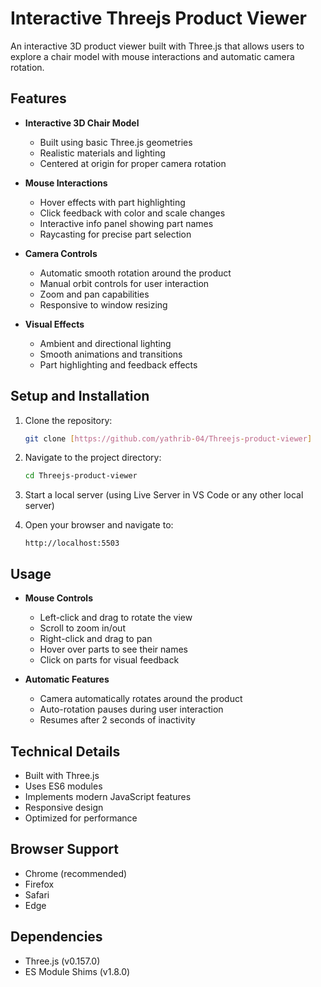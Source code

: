 # Interactive Threejs Product Viewer

An interactive 3D product viewer built with Three.js that allows users to explore a chair model with mouse interactions and automatic camera rotation.

## Features

- **Interactive 3D Chair Model**
  - Built using basic Three.js geometries
  - Realistic materials and lighting
  - Centered at origin for proper camera rotation

- **Mouse Interactions**
  - Hover effects with part highlighting
  - Click feedback with color and scale changes
  - Interactive info panel showing part names
  - Raycasting for precise part selection

- **Camera Controls**
  - Automatic smooth rotation around the product
  - Manual orbit controls for user interaction
  - Zoom and pan capabilities
  - Responsive to window resizing

- **Visual Effects**
  - Ambient and directional lighting
  - Smooth animations and transitions
  - Part highlighting and feedback effects

## Setup and Installation

1. Clone the repository:
   ```bash
   git clone [https://github.com/yathrib-04/Threejs-product-viewer]
   ```

2. Navigate to the project directory:
   ```bash
   cd Threejs-product-viewer
   ```

3. Start a local server (using Live Server in VS Code or any other local server)

4. Open your browser and navigate to:
   ```
   http://localhost:5503
   ```

## Usage

- **Mouse Controls**
  - Left-click and drag to rotate the view
  - Scroll to zoom in/out
  - Right-click and drag to pan
  - Hover over parts to see their names
  - Click on parts for visual feedback

- **Automatic Features**
  - Camera automatically rotates around the product
  - Auto-rotation pauses during user interaction
  - Resumes after 2 seconds of inactivity

## Technical Details

- Built with Three.js
- Uses ES6 modules
- Implements modern JavaScript features
- Responsive design
- Optimized for performance

## Browser Support

- Chrome (recommended)
- Firefox
- Safari
- Edge

## Dependencies

- Three.js (v0.157.0)
- ES Module Shims (v1.8.0)
